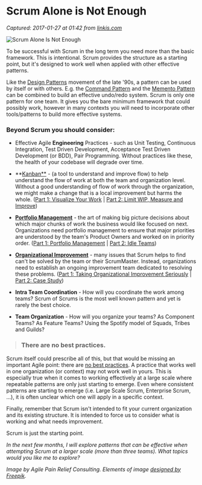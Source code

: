 # Scrum Alone is Not Enough

_Captured: 2017-01-27 at 01:42 from [linkis.com](http://linkis.com/agilepainrelief.com/XUr96)_

![Scrum Alone Is Not Enough](https://agilepainrelief.com/wp-content/uploads/2015/01/scrum-alone-not-enough-2-1024x985.jpg)

To be successful with Scrum in the long term you need more than the basic framework. This is intentional. Scrum provides the structure as a starting point, but it's designed to work well when applied with other effective patterns.

Like the [Design Patterns](http://en.wikipedia.org/wiki/Design_pattern) movement of the late '90s, a pattern can be used by itself or with others. E.g. the [Command Pattern](http://en.wikipedia.org/wiki/Command_pattern) and the [Memento Pattern](http://en.wikipedia.org/wiki/Memento_pattern) can be combined to build an effective undo/redo system. Scrum is only one pattern for one team. It gives you the bare minimum framework that could possibly work, however in many contexts you will need to incorporate other tools/patterns to build more effective systems.

### Beyond Scrum you should consider:

- Effective Agile **Engineering** Practices - such as Unit Testing, Continuous Integration, Test Driven Development, Acceptance Test Driven Development (or BDD), Pair Programming. Without practices like these, the health of your codebase will degrade over time.

- **[Kanban**](http://agilepainrelief.com/notesfromatooluser/2015/02/kanban-portfolio-view.html) - (a tool to understand and improve flow) to help understand the flow of work at both the team and organization level. Without a good understanding of flow of work through the organization, we might make a change that is a local improvement but harms the whole. ([Part 1: Visualize Your Work](http://agilepainrelief.com/notesfromatooluser/2015/02/kanban-portfolio-view.html) | [Part 2: Limit WIP, Measure and Improve](http://agilepainrelief.com/notesfromatooluser/2015/03/kanban-portfolio-view-continued.html))

- **[Portfolio Management](http://agilepainrelief.com/notesfromatooluser/2015/06/portfolio-management.html)** - the art of making big picture decisions about which major chunks of work the business would like focused on next. Organizations need portfolio management to ensure that major priorities are understood by the team's Product Owners and worked on in priority order. ([Part 1: Portfolio Management](http://agilepainrelief.com/notesfromatooluser/2015/06/portfolio-management.html) | [Part 2: Idle Teams](http://agilepainrelief.com/notesfromatooluser/2015/07/portfolio-management-idle-teams.html))

- **[Organizational Improvement](http://agilepainrelief.com/notesfromatooluser/2015/09/taking-organizational-improvement-with-scrum-seriously.html)** - many issues that Scrum helps to find can't be solved by the team or their ScrumMaster. Instead, organizations need to establish an ongoing improvement team dedicated to resolving these problems. ([Part 1: Taking Organizational Improvement Seriously](https://agilepainrelief.com/notesfromatooluser/2015/09/taking-organizational-improvement-with-scrum-seriously.html) | [Part 2: Case Study](https://agilepainrelief.com/notesfromatooluser/2015/11/taking-organizational-improvement-seriously-case-study.html))

- **Intra Team Coordination** - How will you coordinate the work among teams? Scrum of Scrums is the most well known pattern and yet is rarely the best choice.

- **Team Organization** - How will you organize your teams? As Component Teams? As Feature Teams? Using the Spotify model of Squads, Tribes and Guilds?

> ### There are no best practices.

Scrum itself could prescribe all of this, but that would be missing an important Agile point: there are [no best practices](https://agilepainrelief.com/notesfromatooluser/2010/03/there-are-no-best-practices.html). A practice that works well in one organization (or context) may not work well in yours. This is especially true when it comes to working effectively at a large scale where repeatable patterns are only just starting to emerge. Even where consistent patterns are starting to emerge (i.e. Large Scale Scrum, Enterprise Scrum, …), it is often unclear which one will apply in a specific context.

Finally, remember that Scrum isn't intended to fit your current organization and its existing structure. It is intended to force us to consider what is working and what needs improvement.

Scrum is just the starting point.

_In the next few months, I will explore patterns that can be effective when attempting Scrum at a larger scale (more than three teams). What topics would you like me to explore?_

_Image by Agile Pain Relief Consulting. Elements of image [designed by Freepik](http://www.freepik.com/)._

